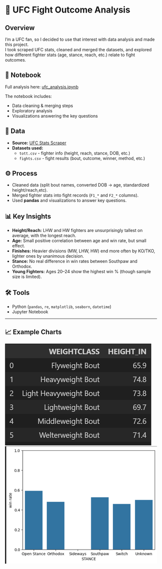 # 🥊 UFC Fight Outcome Analysis

##  Overview
I’m a UFC fan, so I decided to use that interest with data analysis and made this project.  
I took scraped UFC stats, cleaned and merged the datasets, and explored how different fighter stats (age, stance, reach, etc.) relate to fight outcomes.

## 📓 Notebook
Full analysis here: [ufc_analysis.ipynb](analysis.ipynb)  

The notebook includes:  
- Data cleaning & merging steps  
- Exploratory analysis  
- Visualizations answering the key questions  


## 📂 Data
- **Source:** [UFC Stats Scraper](https://github.com/Greco1899/scrape_ufc_stats)  
- **Datasets used:**  
  - `tott.csv` - fighter info (height, reach, stance, DOB, etc.)  
  - `fights.csv` - fight results (bout, outcome, winner, method, etc.)  


## ⚙️ Process
- Cleaned data (split bout names, converted DOB -> age, standardized height/reach,etc).  
- Merged fighter stats into fight records (`F1_*` and `F2_*` columns).  
- Used **pandas** and visualizations to answer key questions.  


## 📊 Key Insights
- **Height/Reach:** LHW and HW fighters are unsurprisingly tallest on average, with the longest reach.  
- **Age:** Small positive correlation between age and win rate, but small effect.  
- **Finishes:** Heavier divisions (MW, LHW, HW) end more often by KO/TKO, lighter ones by unanimous decision.  
- **Stance:** No real difference in win rates between Southpaw and Orthodox.  
- **Young Fighters:** Ages 20–24 show the highest win % (though sample size is limited).  


## 🛠 Tools
- Python (`pandas`, `re`, `matplotlib`, `seaborn`, `datetime`)  
- Jupyter Notebook  

---

## 📈 Example Charts
![Avg Height by Weight Class](fighters.png)  
![Win % by Stance](fighters1.png)  
